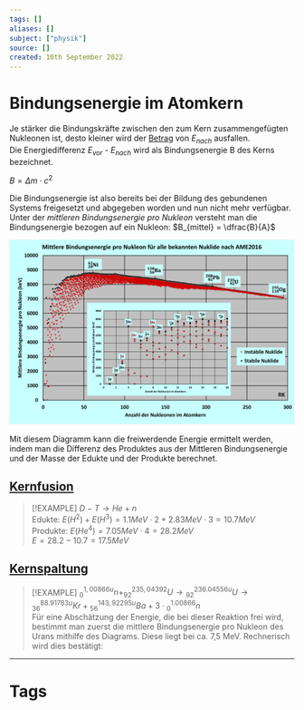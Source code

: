 ```yaml
---
tags: []
aliases: []
subject: ["physik"]
source: []
created: 10th September 2022
---
```


# Bindungsenergie im Atomkern

Je stärker die Bindungskräfte zwischen den zum Kern zusammengefügten Nukleonen ist, desto kleiner wird der [Betrag](../Mathematik/Betrag.md) von $E_{nach}$ ausfallen.  
Die Energiedifferenz $E_{vor}$ - $E_{nach}$ wird als Bindungsenergie B des Kerns bezeichnet. 

$B=\Delta m\cdot c^{2}$

Die Bindungsenergie ist also bereits bei der Bildung des gebundenen Systems freigesetzt und abgegeben worden und nun nicht mehr verfügbar.  
Unter der *mittleren Bindungsenergie pro Nukleon* versteht man die Bindungsenergie bezogen auf ein Nukleon: $B_{mittel} = \dfrac{B}{A}$

![assets/MittlereBindungsenergie3.png](assets/MittlereBindungsenergie3.png)

Mit diesem Diagramm kann die freiwerdende Energie ermittelt werden, indem man die Differenz des Produktes aus der Mittleren Bindungsenergie und der Masse der Edukte und der Produkte berechnet.

## [Kernfusion](Kernfusion.md)

>[!EXAMPLE] $D-T\longrightarrow He + n$  
> Edukte: $E(H^{2}) + E(H^{3}) = 1.1MeV\cdot 2 + 2.83MeV\cdot 3 = 10.7MeV$  
> Produkte: $E(He^{4}) = 7.05MeV\cdot 4 = 28.2MeV$  
> $E = 28.2-10.7 = 17.5MeV$

## [Kernspaltung](Kernspaltung.md)

> [!EXAMPLE] ${}^{1,00866u}_{0}n+^{235,04392}_{92}U\longrightarrow {}^{236.04556u}_{92}U\longrightarrow {}^{88.91783u}_{36}Kr + {}^{143,92295u}_{56}Ba + 3\cdot {}^{1.00866}_{0}n$  
> Für eine Abschätzung der Energie, die bei dieser Reaktion frei wird, bestimmt man zuerst die mittlere Bindungsenergie pro Nukleon des Urans mithilfe des Diagrams. Diese liegt bei ca. 7,5 MeV. Rechnerisch wird dies bestätigt:

---

# Tags
